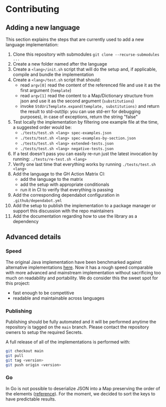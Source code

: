# Contributing

## Adding a new language

This section explains the steps that are currently used to add a new language implementation:

1. Clone this repository with submodules `git clone --recurse-submodules ...`
2. Create a new folder named after the language
3. Create a `<lang>/init.sh` script that will do the setup and, if applicable, compile and bundle the implementation
4. Create a `<lang>/test.sh` script that should:
    - read `argv[0]` read the content of the referenced file and use it as the first argument (`template`)
    - read `argv[1]` read the content to a Map/Dictionary structure from json and use it as the second argument (`substitutions`)
    - invoke `StdUriTemplate.expand(template, substitutions)` and return the result to std-out(tip: you can use std-err for debugging purposes), in case of exceptions, return the string "false"
5. Test locally the implementation by filtering one example file at the time, a suggested order would be:
    - `./tests/test.sh <lang> spec-examples.json`
    - `./tests/test.sh <lang> spec-examples-by-section.json`
    - `./tests/test.sh <lang> extended-tests.json`
    - `./tests/test.sh <lang> negative-tests.json`
6. If a test doesn't pass you can easily re-run just the latest invocation by running: `./tests/re-test.sh <lang>`
7. Verify one last time that everything works by running `./tests/test.sh <lang>`
8. Add the language to the GH Action Matrix CI:
    - add the language to the matrix
    - add the setup with appropriate conditionals
    - run it in CI to verify that everything is passing
9. Add the corresponding dependabot configuration in `.github/dependabot.yml`
10. Add the setup to publish the implementation to a package manager or support this discussion with the repo maintainers
11. Add the documentation regarding how to use the library as a dependency

## Advanced details

### Speed

The original Java implementation have been benchmarked against alternative implementations [here](https://github.com/std-uritemplate/std-uritemplate/tree/jmh).
Now it has a rough speed comparable with more advanced and mainstream implementation without sacrificing too much on readability and portability.
We do consider this the sweet spot for this project:

- fast enough to be competitive
- readable and maintainable across languages

### Publishing

Publishing should be fully automated and it will be performed anytime the repository is tagged on the `main` branch.
Please contact the repository owners to setup the required Secrets.

A full release of all of the implementations is performed with:

```bash
git checkout main
git pull
git tag <version>
git push origin <version>
```

### Go

In Go is not possible to deserialize JSON into a Map preserving the order of the elements ([reference](https://github.com/uri-templates/uritemplate-test/pull/58#issuecomment-1640029982)).
For the moment, we decided to sort the keys to have predictable results.
